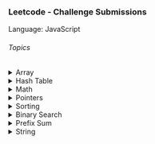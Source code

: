 ### Leetcode - Challenge Submissions


Language: JavaScript

<h6>Topics</h6>

<details>
  <summary>Array</summary>

  [1-two-sum](1-two-sum/index.js) \
  [189-rotate-array](189-rotate-array/index.js)\
  [217-contains-duplicate](217-contains-duplicate/index.js) \
  [283-move-zeros](283-move-zeros/index.js) \
  [704-binary-search](704-binary-search/index.js) \
  [724-find-pivot-index](724-find-pivot-index/index.js) \
  [1480-running-sum-of-1d-array](1480-running-sum-of-1d-array/index.js) \
  [1929-concatenation-of-array](1929-concatenation-of-array/index.js) \
  [2418-sort-people](2418-sort-people/index.js)
</details>

<details>
  <summary>Hash Table</summary>
  
  [1-two-sum](1-two-sum/index.js) \
  [217-contains-duplicate](217-contains-duplicate/index.js) \
  [2418-sort-people](2418-sort-people/index.js)
</details>

<details>
  <summary>Math</summary>
  
  [9-palindrome](9-palindrome/index.js) \
  [189-rotate-array](189-rotate-array/index.js)
</details>

<details>
  <summary>Pointers</summary>
  
  [189-rotate-array](189-rotate-array/index.js) \
  [283-move-zeros](283-move-zeros/index.js)
</details>

<details>
  <summary>Sorting</summary>
  
  [217-contains-duplicate](217-contains-duplicate/index.js) \
  [2418-sort-people](2418-sort-people/index.js)
</details>

<details>
  <summary>Binary Search</summary>
  
  [704-binary-search](704-binary-search/index.js)
</details>

<details>
  <summary>Prefix Sum</summary>
  
  [724-find-pivot-index](724-find-pivot-index/index.js) \
  [1480-running-sum-of-1d-array](1480-running-sum-of-1d-array/index.js)
</details>

<details>
  <summary>String</summary>
  
  [2418-sort-people](2418-sort-people/index.js)
</details>